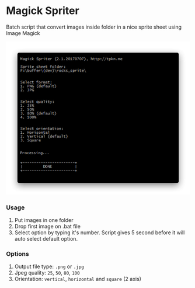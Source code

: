 #  Magick Spriter
Batch script that convert images inside folder in a nice sprite sheet using Image Magick


![preview](https://github.com/tpkn/magick-spriter/blob/master/preview.png)


### Usage
1. Put images in one folder
2. Drop first image on .bat file
3. Select option by typing it's number. Script gives 5 second before it will auto select default option.


### Options
1. Output file type: `.png` or `.jpg`
2. Jpeg quality: `25`, `50`, `80`, `100`
3. Orientation: `vertical`, `horizontal` and `square` (2 axis)